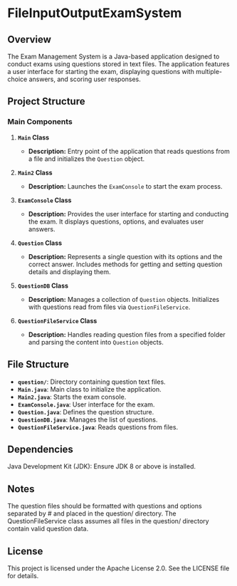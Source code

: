 # FileInputOutputExamSystem


## Overview

The Exam Management System is a Java-based application designed to conduct exams using questions stored in text files. The application features a user interface for starting the exam, displaying questions with multiple-choice answers, and scoring user responses.

## Project Structure

### Main Components

1. **`Main` Class**
   - **Description:** Entry point of the application that reads questions from a file and initializes the `Question` object.
  
2. **`Main2` Class**
   - **Description:** Launches the `ExamConsole` to start the exam process.
  

3. **`ExamConsole` Class**
   - **Description:** Provides the user interface for starting and conducting the exam. It displays questions, options, and evaluates user answers.
   

4. **`Question` Class**
   - **Description:** Represents a single question with its options and the correct answer. Includes methods for getting and setting question details and displaying them.


5. **`QuestionDB` Class**
   - **Description:** Manages a collection of `Question` objects. Initializes with questions read from files via `QuestionFileService`.
  

6. **`QuestionFileService` Class**
   - **Description:** Handles reading question files from a specified folder and parsing the content into `Question` objects.
  

## File Structure

- **`question/`**: Directory containing question text files.
- **`Main.java`**: Main class to initialize the application.
- **`Main2.java`**: Starts the exam console.
- **`ExamConsole.java`**: User interface for the exam.
- **`Question.java`**: Defines the question structure.
- **`QuestionDB.java`**: Manages the list of questions.
- **`QuestionFileService.java`**: Reads questions from files.


   

## Dependencies
Java Development Kit (JDK): Ensure JDK 8 or above is installed.

## Notes
The question files should be formatted with questions and options separated by # and placed in the question/ directory.
The QuestionFileService class assumes all files in the question/ directory contain valid question data.
## License
This project is licensed under the Apache License 2.0. See the LICENSE file for details.
